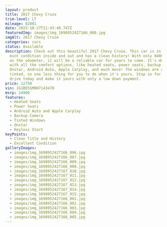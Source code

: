 ```yaml
---
layout: product
title: 2017 Chevy Cruze
trim-level: LT
mileage: 82081
date: 2023-10-27T11:43:40.747Z
featuredImg: images/img_1698952427166_000.jpg
imgAlt: 2017 Chevy Cruze
categories: cars
status: Available
description: Check out this beautiful 2017 Chevy Cruze. This car is in nearly
  mint condition inside and out and has a clean history! With only 84000 miles
  on the odometer, it will be a reliable car for years to come. It's decked out
  with all the comfort options, like heated seats, power seats, backup camera,
  Onstar, Android Auto, Apple Carplay, and much more! The windows are already
  tinted, so one less thing for you to do when it's yours. Stop in for a test
  drive today and make it yours with only a low down payment.
price: 12750
vin: 1G1BE5SM0H7143470
msrp: 14900
features:
  - Heated Seats
  - Power Seats
  - Android Auto and Apple Carplay
  - Backup Camera
  - Tinted Windows
  - Onstar
  - Keyless Start
keyPoints:
  - Clean Title and History
  - Excellent Condition
galleryImages:
  - images/img_1698952427166_006.jpg
  - images/img_1698952427166_007.jpg
  - images/img_1698952427166_009.jpg
  - images/img_1698952427166_008.jpg
  - images/img_1698952427167_010.jpg
  - images/img_1698952427167_011.jpg
  - images/img_1698952427167_012.jpg
  - images/img_1698952427167_013.jpg
  - images/img_1698952427167_014.jpg
  - images/img_1698952427167_015.jpg
  - images/img_1698952427166_001.jpg
  - images/img_1698952427166_002.jpg
  - images/img_1698952427166_003.jpg
  - images/img_1698952427166_004.jpg
  - images/img_1698952427166_005.jpg
---
```

